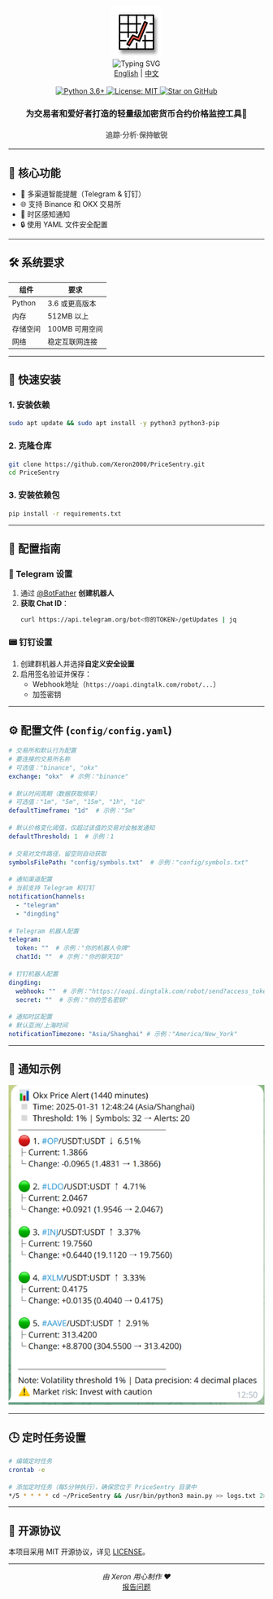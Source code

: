 <div align="center">
  <img src="./img/logo.svg" width="100" alt="Project Logo">
</div>

<div align="center">
  <img src="https://readme-typing-svg.demolab.com?font=Fira+Code&size=34&pause=1000&center=true&vCenter=true&width=435&lines=PriceSentry" alt="Typing SVG">
</div>

<div align="center">
  <a href="README.md">English</a> | <a href="README_zh.md">中文</a>
</div>
<br>
<div align="center">
  <a href="https://www.python.org/">
    <img src="https://img.shields.io/badge/Python-3.6%2B-blue?logo=python&logoColor=white" alt="Python 3.6+">
  </a>
  <a href="LICENSE">
    <img src="https://img.shields.io/badge/License-MIT-green.svg" alt="License: MIT">
  </a>
  <a href="https://github.com/Xeron2000/PriceSentry/stargazers">
    <img src="https://img.shields.io/github/stars/Xeron2000/PriceSentry?style=social" alt="Star on GitHub">
  </a>
</div>

<h3 align="center">为交易者和爱好者打造的轻量级加密货币合约价格监控工具🚨</h3>
<h4 align="center" style="color: #666;">追踪·分析·保持敏锐</h4>

---

## 🌟 核心功能

- 🔔 多渠道智能提醒（Telegram & 钉钉）
- 🌐 支持 Binance 和 OKX 交易所
- 📆 时区感知通知
- 🔒 使用 YAML 文件安全配置

---

## 🛠 系统要求

| 组件           | 要求                  |
|----------------|----------------------|
| Python         | 3.6 或更高版本       |
| 内存           | 512MB 以上           |
| 存储空间       | 100MB 可用空间       |
| 网络           | 稳定互联网连接       |

---

## 🚀 快速安装

### 1. 安装依赖
```bash
sudo apt update && sudo apt install -y python3 python3-pip
```

### 2. 克隆仓库
```bash
git clone https://github.com/Xeron2000/PriceSentry.git
cd PriceSentry
```

### 3. 安装依赖包
```bash
pip install -r requirements.txt
```

---

## 🔧 配置指南

### 🤖 Telegram 设置
1. 通过 [@BotFather](https://t.me/BotFather) **创建机器人**
2. **获取 Chat ID**：
   ```bash
   curl https://api.telegram.org/bot<你的TOKEN>/getUpdates | jq
   ```

### 📟 钉钉设置
1. 创建群机器人并选择**自定义安全设置**
2. 启用签名验证并保存：
   - Webhook地址（`https://oapi.dingtalk.com/robot/...`）
   - 加签密钥

---

## ⚙️ 配置文件 (`config/config.yaml`)

```yaml
# 交易所和默认行为配置
# 要连接的交易所名称
# 可选值："binance", "okx"
exchange: "okx"  # 示例："binance"

# 默认时间周期（数据获取频率）
# 可选值："1m", "5m", "15m", "1h", "1d"
defaultTimeframe: "1d"  # 示例："5m"

# 默认价格变化阈值，仅超过该值的交易对会触发通知
defaultThreshold: 1  # 示例：1

# 交易对文件路径，留空则自动获取
symbolsFilePath: "config/symbols.txt"  # 示例："config/symbols.txt"

# 通知渠道配置
# 当前支持 Telegram 和钉钉
notificationChannels: 
  - "telegram"
  - "dingding"

# Telegram 机器人配置
telegram:
  token: ""  # 示例："你的机器人令牌"
  chatId: ""  # 示例："你的聊天ID"

# 钉钉机器人配置
dingding:
  webhook: ""  # 示例："https://oapi.dingtalk.com/robot/send?access_token=你的访问令牌"
  secret: ""  # 示例："你的签名密钥"

# 通知时区配置
# 默认亚洲/上海时间
notificationTimezone: "Asia/Shanghai" # 示例："America/New_York"
```

---

## 🔔 通知示例

<div style="text-align: center;">
  <img src="./img/tg.png" alt="Alert Examples">
</div>

---

## 🕒 定时任务设置

```bash
# 编辑定时任务
crontab -e

# 添加定时任务（每5分钟执行），确保您位于 PriceSentry 目录中
*/5 * * * * cd ~/PriceSentry && /usr/bin/python3 main.py >> logs.txt 2>&1
```

---

## 📜 开源协议

本项目采用 MIT 开源协议，详见 [LICENSE](LICENSE)。

---

<p align="center">
  <em>由 Xeron 用心制作 ❤️</em><br>
  <a href="https://github.com/Xeron2000/PriceSentry/issues">报告问题</a>
</p>
